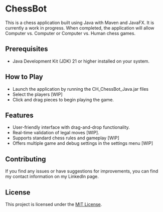 # ChessBot

This is a chess application built using Java with Maven and JavaFX. It is currently a work in progress. When completed, the application will allow Computer vs. Computer or Computer vs. Human chess games.

## Prerequisites
- Java Development Kit (JDK) 21 or higher installed on your system.

## How to Play
- Launch the application by running the CH_ChessBot_Java.jar files
- Select the players [WIP]
- Click and drag pieces to begin playing the game.

## Features
- User-friendly interface with drag-and-drop functionality.
- Real-time validation of legal moves [WIP].
- Supports standard chess rules and gameplay [WIP]
- Offers multiple game and debug settings in the settings menu [WIP]

## Contributing
If you find any issues or have suggestions for improvements, you can find my contact information on my LinkedIn page.

## License
This project is licensed under the [MIT License](LICENSE).

